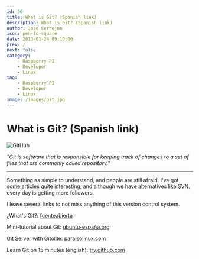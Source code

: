 ```yaml
---
id: 56
title: What is Git? (Spanish link)
description: What is Git? (Spanish link)
author: Jose Cerrejon
icon: pen-to-square
date: 2013-01-24 09:10:00
prev: /
next: false
category:
    - Raspberry PI
    - Developer
    - Linux
tag:
    - Raspberry PI
    - Developer
    - Linux
image: /images/git.jpg
---
```


# What is Git? (Spanish link)

![GitHub](/images/git.jpg)

_"Git is software that is responsible for keeping track of changes to a set of files that are commonly called repository."_

---

Something as simple to understand, and people are still afraid. I've got some articles quite interesting, and although we have alternatives like [SVN](<https://es.wikipedia.org/wiki/Subversion_(software)>), every day is getting more followers.

I leave several links to not miss anything of this version control system.

¿What's Git?: [fuenteabierta](https://fuenteabierta.teubi.co/2013/01/de-romances-y-asiaticas-que-es-git-y-un.html)

Mini-tutorial about Git: [ubuntu-españa.org](https://ubuntu-españa.org/content/mini-manual-de-git)

Git Server with Gitolite: [paraisolinux.com](https://paraisolinux.com/como-servidor-git-con-gitolite/)

Learn Git on 15 minutes (english): [try.github.com](https://try.github.com/levels/1/challenges/1)
